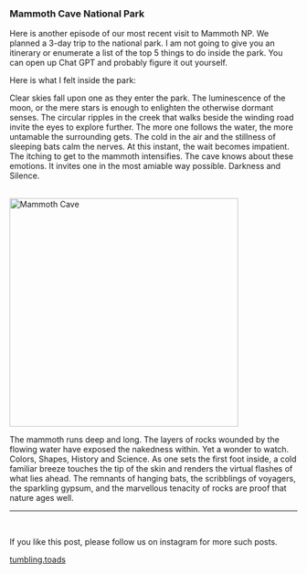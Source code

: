 ### Mammoth Cave National Park
Here is another episode of our most recent visit to Mammoth NP. We planned a 3-day trip to the national park. I am not going to give you an itinerary or enumerate a  list of the top 5 things to do inside the park. You can open up Chat GPT and probably figure it out yourself.


Here is what I felt inside the park:


Clear skies fall upon one as they enter the park. The luminescence of the moon, or the mere stars is enough to enlighten the otherwise dormant senses. The circular ripples in the creek that walks beside the winding road invite the eyes to explore further. The more one follows the water, the more untamable the surrounding gets. The cold in the air and the stillness of sleeping bats calm the nerves.  At this instant, the wait becomes impatient. The itching to get to the mammoth intensifies. The cave knows about these emotions. It invites one in the most amiable way possible. Darkness and Silence.


<br>


<img src="https://lh3.googleusercontent.com/pw/AIL4fc_ZCytawLu3T8URbXh55co8RPFxdX4gYbd8Thju7LC7yP9uhEwXQdn331QPx7sVpyiZa3DI3jjdVNOJpG4bNDHx8qdpIJtEoIM7Rov41-Mva5XTzfHe2nuf9VZWvJ_hXa-uRcYMB5sDmXWouHT9tHkj-w=w693-h924-s-no?authuser=0" alt="Mammoth Cave" width="400"/>


<br>


The mammoth runs deep and long. The layers of rocks wounded by the flowing water have exposed the nakedness within. Yet a wonder to watch. Colors, Shapes, History and Science. As one sets the first foot inside, a cold familiar breeze touches the tip of the skin and renders the virtual flashes of what lies ahead. The remnants of hanging bats, the scribblings of voyagers, the sparkling gypsum, and the marvellous tenacity of rocks are proof that nature ages well.

<hr><br>

If you like this post, please follow us on instagram for more such posts.

[tumbling.toads](https://www.instagram.com/tumbling.toads/)